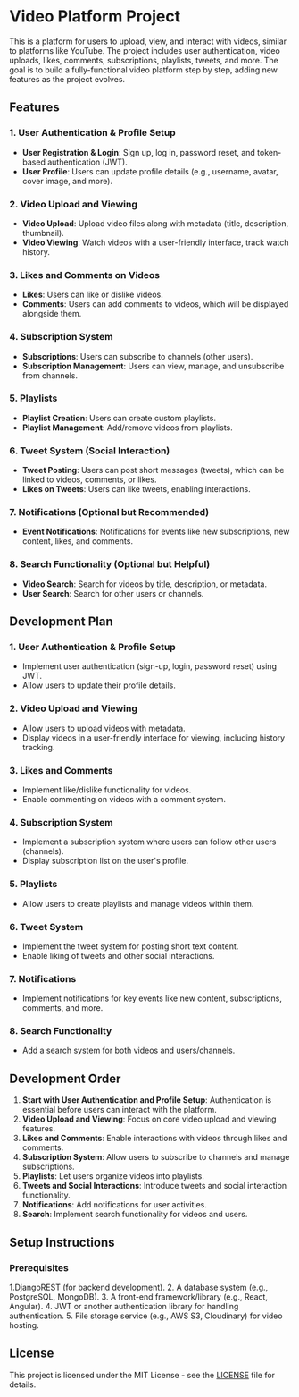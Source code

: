 # Video Platform Project

This is a platform for users to upload, view, and interact with videos, similar to platforms like YouTube. The project includes user authentication, video uploads, likes, comments, subscriptions, playlists, tweets, and more. The goal is to build a fully-functional video platform step by step, adding new features as the project evolves.

## Features

### 1. User Authentication & Profile Setup
- **User Registration & Login**: Sign up, log in, password reset, and token-based authentication (JWT).
- **User Profile**: Users can update profile details (e.g., username, avatar, cover image, and more).

### 2. Video Upload and Viewing
- **Video Upload**: Upload video files along with metadata (title, description, thumbnail).
- **Video Viewing**: Watch videos with a user-friendly interface, track watch history.

### 3. Likes and Comments on Videos
- **Likes**: Users can like or dislike videos.
- **Comments**: Users can add comments to videos, which will be displayed alongside them.

### 4. Subscription System
- **Subscriptions**: Users can subscribe to channels (other users).
- **Subscription Management**: Users can view, manage, and unsubscribe from channels.

### 5. Playlists
- **Playlist Creation**: Users can create custom playlists.
- **Playlist Management**: Add/remove videos from playlists.

### 6. Tweet System (Social Interaction)
- **Tweet Posting**: Users can post short messages (tweets), which can be linked to videos, comments, or likes.
- **Likes on Tweets**: Users can like tweets, enabling interactions.

### 7. Notifications (Optional but Recommended)
- **Event Notifications**: Notifications for events like new subscriptions, new content, likes, and comments.

### 8. Search Functionality (Optional but Helpful)
- **Video Search**: Search for videos by title, description, or metadata.
- **User Search**: Search for other users or channels.

## Development Plan

### 1. User Authentication & Profile Setup
- Implement user authentication (sign-up, login, password reset) using JWT.
- Allow users to update their profile details.

### 2. Video Upload and Viewing
- Allow users to upload videos with metadata.
- Display videos in a user-friendly interface for viewing, including history tracking.

### 3. Likes and Comments
- Implement like/dislike functionality for videos.
- Enable commenting on videos with a comment system.

### 4. Subscription System
- Implement a subscription system where users can follow other users (channels).
- Display subscription list on the user's profile.

### 5. Playlists
- Allow users to create playlists and manage videos within them.

### 6. Tweet System
- Implement the tweet system for posting short text content.
- Enable liking of tweets and other social interactions.

### 7. Notifications
- Implement notifications for key events like new content, subscriptions, comments, and more.

### 8. Search Functionality
- Add a search system for both videos and users/channels.

## Development Order

1. **Start with User Authentication and Profile Setup**: Authentication is essential before users can interact with the platform.
2. **Video Upload and Viewing**: Focus on core video upload and viewing features.
3. **Likes and Comments**: Enable interactions with videos through likes and comments.
4. **Subscription System**: Allow users to subscribe to channels and manage subscriptions.
5. **Playlists**: Let users organize videos into playlists.
6. **Tweets and Social Interactions**: Introduce tweets and social interaction functionality.
7. **Notifications**: Add notifications for user activities.
8. **Search**: Implement search functionality for videos and users.

## Setup Instructions

### Prerequisites
1.DjangoREST (for backend development).
2. A database system (e.g., PostgreSQL, MongoDB).
3. A front-end framework/library (e.g., React, Angular).
4. JWT or another authentication library for handling authentication.
5. File storage service (e.g., AWS S3, Cloudinary) for video hosting.

## License

This project is licensed under the MIT License - see the [LICENSE](LICENSE) file for details.

